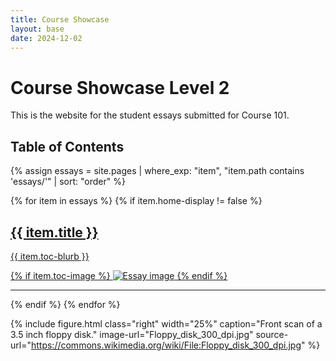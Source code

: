 ```yaml
---
title: Course Showcase
layout: base
date: 2024-12-02
---
```



# Course Showcase Level 2

This is the website for the student essays submitted for Course 101.

## Table of Contents

{% assign essays = site.pages | where_exp: "item", "item.path contains 'essays/'" | sort: "order" %}

<div class="cards">

{% for item in essays %}
  {% if item.home-display != false %}
  <a href="{{ site.baseurl }}{{ item.url }}">
    <div class="row">
      <div class="col-md-8">
        <h2>{{ item.title }}</h2>
        <p>{{ item.toc-blurb }}</p>
      </div>
      {% if item.toc-image %}
      <img class="col-md-4 d-sm-none d-md-block" src="{{ site.baseurl }}/essays/images/{{ item.toc-image }}" alt="Essay image"/>
      {% endif %}
    </div>
  </a>
  <hr>
  {% endif %}
{% endfor %}

</div>


{% include figure.html 
  class="right" 
  width="25%" 
  caption="Front scan of a 3.5 inch floppy disk." 
  image-url="Floppy_disk_300_dpi.jpg" 
  source-url="https://commons.wikimedia.org/wiki/File:Floppy_disk_300_dpi.jpg"
%}



